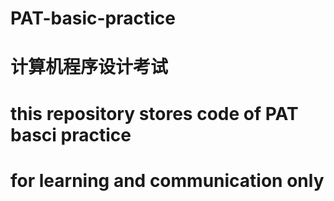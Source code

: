 # PAT-basic-practice
# 计算机程序设计考试
# this repository stores code of PAT basci practice
# for learning and communication only
